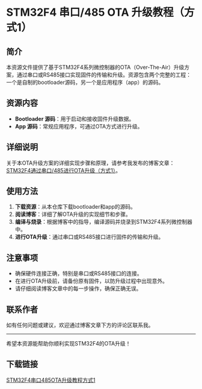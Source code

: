 # STM32F4 串口/485 OTA 升级教程（方式1）

## 简介
本资源文件提供了基于STM32F4系列微控制器的OTA（Over-The-Air）升级方案，通过串口或RS485接口实现固件的传输和升级。资源包含两个完整的工程：一个是自制的bootloader源码，另一个是应用程序（app）的源码。

## 资源内容
- **Bootloader 源码**：用于启动和接收固件升级数据。
- **App 源码**：常规应用程序，可通过OTA方式进行升级。

## 详细说明
关于本OTA升级方案的详细实现步骤和原理，请参考我发布的博客文章：[STM32F4通过串口/485进行OTA升级（方式1）](https://blog.csdn.net/ShenZhen_zixian/article/details/129404470)。

## 使用方法
1. **下载资源**：从本仓库下载bootloader和app的源码。
2. **阅读博客**：详细了解OTA升级的实现细节和步骤。
3. **编译与烧录**：根据博客中的指导，编译源码并烧录到STM32F4系列微控制器中。
4. **进行OTA升级**：通过串口或RS485接口进行固件的传输和升级。

## 注意事项
- 确保硬件连接正确，特别是串口或RS485接口的连接。
- 在进行OTA升级前，请备份原有固件，以防升级过程中出现意外。
- 请仔细阅读博客文章中的每一步操作，确保正确无误。

## 联系作者
如有任何问题或建议，欢迎通过博客文章下方的评论区联系我。

---

希望本资源能帮助你顺利实现STM32F4的OTA升级！

## 下载链接

[STM32F4串口485OTA升级教程方式1](https://pan.quark.cn/s/c6471eaa0212)